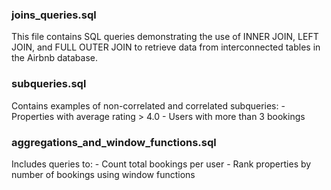 ### joins_queries.sql
This file contains SQL queries demonstrating the use of INNER JOIN, LEFT JOIN, and FULL OUTER JOIN to retrieve data from interconnected tables in the Airbnb database.

### subqueries.sql
Contains examples of non-correlated and correlated subqueries:
    - Properties with average rating > 4.0
    - Users with more than 3 bookings

### aggregations_and_window_functions.sql
Includes queries to:
    - Count total bookings per user
    - Rank properties by number of bookings using window functions
